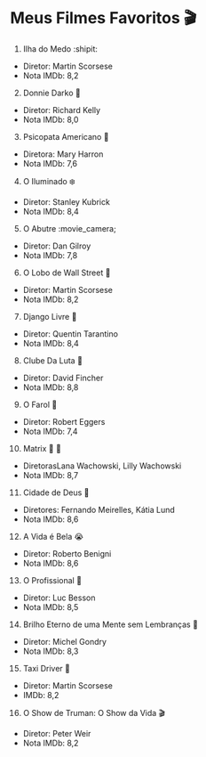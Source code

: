 # Meus Filmes Favoritos :clapper:
1. Ilha do Medo :shipit: 
- Diretor: Martin Scorsese
- Nota IMDb: 8,2
2. Donnie Darko :rabbit:
- Diretor: Richard Kelly
- Nota IMDb: 8,0
3. Psicopata Americano :hocho:
- Diretora: Mary Harron
- Nota IMDb: 7,6
4. O Iluminado :snowflake:
- Diretor: Stanley Kubrick
- Nota IMDb: 8,4
5. O Abutre :movie_camera;
- Diretor: Dan Gilroy
- Nota IMDb: 7,8 
6. O Lobo de Wall Street :money_with_wings:
- Diretor: Martin Scorsese
- Nota IMDb: 8,2
7. Django Livre :horse_racing:
- Diretor: Quentin Tarantino
- Nota IMDb: 8,4 
8. Clube Da Luta :punch:
- Diretor: David Fincher
- Nota IMDb: 8,8
9. O Farol :high_brightness:
- Diretor: Robert Eggers
- Nota IMDb: 7,4
10. Matrix :red_circle: :large_blue_circle:
- DiretorasLana Wachowski, Lilly Wachowski
- Nota IMDb: 8,7
11. Cidade de Deus :chicken:
- Diretores: Fernando Meirelles, Kátia Lund
- Nota IMDb: 8,6
12. A Vida é Bela :sob:
- Diretor: Roberto Benigni
- Nota IMDb: 8,6
13. O Profissional :seedling:
- Diretor: Luc Besson
- Nota IMDb: 8,5
14. Brilho Eterno de uma Mente sem Lembranças :couple_with_heart:
- Diretor: Michel Gondry 
- Nota IMDb: 8,3
15. Taxi Driver :taxi:
- Diretor: Martin Scorsese
- IMDb: 8,2
16. O Show de Truman: O Show da Vida :clapper:
  - Diretor: Peter Weir
  - Nota IMDb: 8,2
